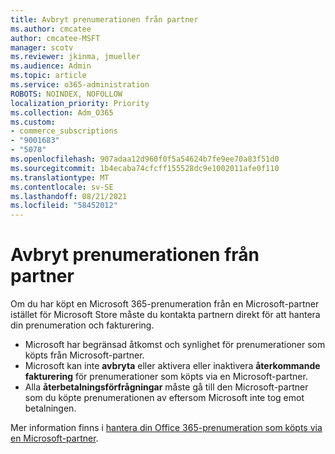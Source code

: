 ```yaml
---
title: Avbryt prenumerationen från partner
ms.author: cmcatee
author: cmcatee-MSFT
manager: scotv
ms.reviewer: jkinma, jmueller
ms.audience: Admin
ms.topic: article
ms.service: o365-administration
ROBOTS: NOINDEX, NOFOLLOW
localization_priority: Priority
ms.collection: Adm_O365
ms.custom:
- commerce_subscriptions
- "9001683"
- "5078"
ms.openlocfilehash: 907adaa12d960f0f5a54624b7fe9ee70a83f51d0
ms.sourcegitcommit: 1b4ecaba74cfcff155528dc9e1002011afe0f110
ms.translationtype: MT
ms.contentlocale: sv-SE
ms.lasthandoff: 08/21/2021
ms.locfileid: "58452012"
---
```

# <a name="cancel-subscription-from-partner"></a>Avbryt prenumerationen från partner

Om du har köpt en Microsoft 365-prenumeration från en Microsoft-partner istället för Microsoft Store måste du kontakta partnern direkt för att hantera din prenumeration och fakturering.

- Microsoft har begränsad åtkomst och synlighet för prenumerationer som köpts från Microsoft-partner. 
- Microsoft kan inte **avbryta** eller aktivera eller inaktivera **återkommande fakturering** för prenumerationer som köpts via en Microsoft-partner. 
- Alla **återbetalningsförfrågningar** måste gå till den Microsoft-partner som du köpte prenumerationen av eftersom Microsoft inte tog emot betalningen. 

Mer information finns i [hantera din Office 365-prenumeration som köpts via en Microsoft-partner](https://support.microsoft.com/help/4230739/microsoft-account-manage-office-365-subscription-from-third-party). 
